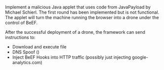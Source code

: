 Implement a malicious Java applet that uses code from JavaPayload by Michael Schierl. The first round has been implemented but is not functional. The applet will turn the machine running the browser into a drone under the control of BeEF.

After the successful deployment of a drone, the framework can send instructions to:

 * Download and execute file
 * DNS Spoof ()
 * Inject BeEF Hooks into HTTP traffic (possibly just injecting google-analytics.com)
